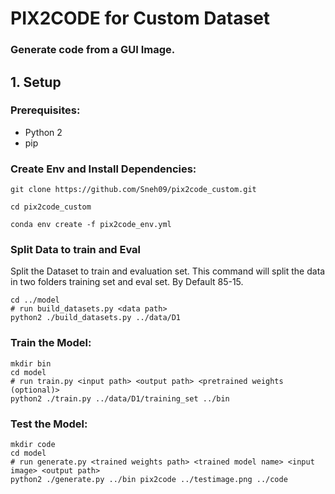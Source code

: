 # PIX2CODE for Custom Dataset
### Generate code from a GUI Image.

## 1. Setup

### Prerequisites: 

* Python 2
* pip

### Create Env and Install Dependencies:

```
git clone https://github.com/Sneh09/pix2code_custom.git
```
```
cd pix2code_custom
```
```
conda env create -f pix2code_env.yml
```

### Split Data to train and Eval

Split the Dataset to train and evaluation set. This command will split the data in two folders training set and eval set. By Default 85-15. 

```
cd ../model
# run build_datasets.py <data path>
python2 ./build_datasets.py ../data/D1
```

### Train the Model:

```
mkdir bin
cd model
# run train.py <input path> <output path> <pretrained weights (optional)>
python2 ./train.py ../data/D1/training_set ../bin
```

### Test the Model:

```
mkdir code
cd model
# run generate.py <trained weights path> <trained model name> <input image> <output path>
python2 ./generate.py ../bin pix2code ../testimage.png ../code
```
